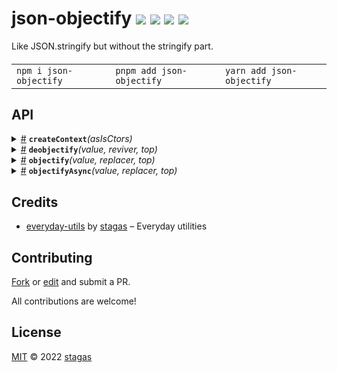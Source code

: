 <h1>
json-objectify <a href="https://npmjs.org/package/json-objectify"><img src="https://img.shields.io/badge/npm-v1.0.1-F00.svg?colorA=000"/></a> <a href="src"><img src="https://img.shields.io/badge/loc-71-FFF.svg?colorA=000"/></a> <a href="https://cdn.jsdelivr.net/npm/json-objectify@1.0.1/dist/json-objectify.min.js"><img src="https://img.shields.io/badge/brotli-675b-333.svg?colorA=000"/></a> <a href="LICENSE"><img src="https://img.shields.io/badge/license-MIT-F0B.svg?colorA=000"/></a>
</h1>

<p></p>

Like JSON.stringify but without the stringify part.

<h4>
<table><tr><td title="Triple click to select and copy paste">
<code>npm i json-objectify </code>
</td><td title="Triple click to select and copy paste">
<code>pnpm add json-objectify </code>
</td><td title="Triple click to select and copy paste">
<code>yarn add json-objectify</code>
</td></tr></table>
</h4>

## API

<p>  <details id="createContext$1" title="Function" ><summary><span><a href="#createContext$1">#</a></span>  <code><strong>createContext</strong></code><em>(asIsCtors)</em>    </summary>  <a href=""></a>  <ul>    <p>    <details id="asIsCtors$3" title="Parameter" ><summary><span><a href="#asIsCtors$3">#</a></span>  <code><strong>asIsCtors</strong></code>  <span><span>&nbsp;=&nbsp;</span>  <code>[]</code></span>  </summary>    <ul><p>any  []</p>        </ul></details>  <p><strong>createContext</strong><em>(asIsCtors)</em>  &nbsp;=&gt;  <ul>{<p>  <details id="deobjectify$19" title="Property" ><summary><span><a href="#deobjectify$19">#</a></span>  <code><strong>deobjectify</strong></code>    </summary>  <a href=""></a>  <ul><p><details id="__type$20" title="Function" ><summary><span><a href="#__type$20">#</a></span>  <em>(value, reviver, top)</em>    </summary>    <ul>    <p>    <details id="value$23" title="Parameter" ><summary><span><a href="#value$23">#</a></span>  <code><strong>value</strong></code>    </summary>    <ul><p>any</p>        </ul></details><details id="reviver$24" title="Parameter" ><summary><span><a href="#reviver$24">#</a></span>  <code><strong>reviver</strong></code>    </summary>    <ul><p><span>Reviver</span></p>        </ul></details><details id="top$25" title="Parameter" ><summary><span><a href="#top$25">#</a></span>  <code><strong>top</strong></code>  <span><span>&nbsp;=&nbsp;</span>  <code>true</code></span>  </summary>    <ul><p>boolean</p>        </ul></details>  <p><strong></strong>&lt;<span>T</span>&gt;<em>(value, reviver, top)</em>  &nbsp;=&gt;  <ul><a href="#T$22">T</a></ul></p></p>    </ul></details></p>        </ul></details><details id="objectify$5" title="Property" ><summary><span><a href="#objectify$5">#</a></span>  <code><strong>objectify</strong></code>    </summary>  <a href=""></a>  <ul><p><details id="__type$6" title="Function" ><summary><span><a href="#__type$6">#</a></span>  <em>(value, replacer, top)</em>    </summary>    <ul>    <p>    <details id="value$9" title="Parameter" ><summary><span><a href="#value$9">#</a></span>  <code><strong>value</strong></code>    </summary>    <ul><p>any</p>        </ul></details><details id="replacer$10" title="Parameter" ><summary><span><a href="#replacer$10">#</a></span>  <code><strong>replacer</strong></code>    </summary>    <ul><p><span>Replacer</span></p>        </ul></details><details id="top$11" title="Parameter" ><summary><span><a href="#top$11">#</a></span>  <code><strong>top</strong></code>  <span><span>&nbsp;=&nbsp;</span>  <code>true</code></span>  </summary>    <ul><p>boolean</p>        </ul></details>  <p><strong></strong>&lt;<span>T</span>&gt;<em>(value, replacer, top)</em>  &nbsp;=&gt;  <ul><a href="#T$8">T</a></ul></p></p>    </ul></details></p>        </ul></details><details id="objectifyAsync$12" title="Property" ><summary><span><a href="#objectifyAsync$12">#</a></span>  <code><strong>objectifyAsync</strong></code>    </summary>  <a href=""></a>  <ul><p><details id="__type$13" title="Function" ><summary><span><a href="#__type$13">#</a></span>  <em>(value, replacer, top)</em>    </summary>    <ul>    <p>    <details id="value$16" title="Parameter" ><summary><span><a href="#value$16">#</a></span>  <code><strong>value</strong></code>    </summary>    <ul><p>any</p>        </ul></details><details id="replacer$17" title="Parameter" ><summary><span><a href="#replacer$17">#</a></span>  <code><strong>replacer</strong></code>    </summary>    <ul><p><span>Replacer</span></p>        </ul></details><details id="top$18" title="Parameter" ><summary><span><a href="#top$18">#</a></span>  <code><strong>top</strong></code>  <span><span>&nbsp;=&nbsp;</span>  <code>true</code></span>  </summary>    <ul><p>boolean</p>        </ul></details>  <p><strong></strong>&lt;<span>T</span>&gt;<em>(value, replacer, top)</em>  &nbsp;=&gt;  <ul><span>Promise</span>&lt;<a href="#T$15">T</a>&gt;</ul></p></p>    </ul></details></p>        </ul></details></p>}</ul></p></p>    </ul></details><details id="deobjectify$38" title="Function" ><summary><span><a href="#deobjectify$38">#</a></span>  <code><strong>deobjectify</strong></code><em>(value, reviver, top)</em>    </summary>  <a href=""></a>  <ul>    <p>    <details id="value$41" title="Parameter" ><summary><span><a href="#value$41">#</a></span>  <code><strong>value</strong></code>    </summary>    <ul><p>any</p>        </ul></details><details id="reviver$42" title="Parameter" ><summary><span><a href="#reviver$42">#</a></span>  <code><strong>reviver</strong></code>    </summary>    <ul><p><span>Reviver</span></p>        </ul></details><details id="top$43" title="Parameter" ><summary><span><a href="#top$43">#</a></span>  <code><strong>top</strong></code>  <span><span>&nbsp;=&nbsp;</span>  <code>true</code></span>  </summary>    <ul><p>boolean</p>        </ul></details>  <p><strong>deobjectify</strong>&lt;<span>T</span>&gt;<em>(value, reviver, top)</em>  &nbsp;=&gt;  <ul><a href="#T$22">T</a></ul></p></p>    </ul></details><details id="objectify$26" title="Function" ><summary><span><a href="#objectify$26">#</a></span>  <code><strong>objectify</strong></code><em>(value, replacer, top)</em>    </summary>  <a href=""></a>  <ul>    <p>    <details id="value$29" title="Parameter" ><summary><span><a href="#value$29">#</a></span>  <code><strong>value</strong></code>    </summary>    <ul><p>any</p>        </ul></details><details id="replacer$30" title="Parameter" ><summary><span><a href="#replacer$30">#</a></span>  <code><strong>replacer</strong></code>    </summary>    <ul><p><span>Replacer</span></p>        </ul></details><details id="top$31" title="Parameter" ><summary><span><a href="#top$31">#</a></span>  <code><strong>top</strong></code>  <span><span>&nbsp;=&nbsp;</span>  <code>true</code></span>  </summary>    <ul><p>boolean</p>        </ul></details>  <p><strong>objectify</strong>&lt;<span>T</span>&gt;<em>(value, replacer, top)</em>  &nbsp;=&gt;  <ul><a href="#T$8">T</a></ul></p></p>    </ul></details><details id="objectifyAsync$32" title="Function" ><summary><span><a href="#objectifyAsync$32">#</a></span>  <code><strong>objectifyAsync</strong></code><em>(value, replacer, top)</em>    </summary>  <a href=""></a>  <ul>    <p>    <details id="value$35" title="Parameter" ><summary><span><a href="#value$35">#</a></span>  <code><strong>value</strong></code>    </summary>    <ul><p>any</p>        </ul></details><details id="replacer$36" title="Parameter" ><summary><span><a href="#replacer$36">#</a></span>  <code><strong>replacer</strong></code>    </summary>    <ul><p><span>Replacer</span></p>        </ul></details><details id="top$37" title="Parameter" ><summary><span><a href="#top$37">#</a></span>  <code><strong>top</strong></code>  <span><span>&nbsp;=&nbsp;</span>  <code>true</code></span>  </summary>    <ul><p>boolean</p>        </ul></details>  <p><strong>objectifyAsync</strong>&lt;<span>T</span>&gt;<em>(value, replacer, top)</em>  &nbsp;=&gt;  <ul><span>Promise</span>&lt;<a href="#T$15">T</a>&gt;</ul></p></p>    </ul></details></p>

## Credits

- [everyday-utils](https://npmjs.org/package/everyday-utils) by [stagas](https://github.com/stagas) &ndash; Everyday utilities

## Contributing

[Fork](https://github.com/stagas/json-objectify/fork) or [edit](https://github.dev/stagas/json-objectify) and submit a PR.

All contributions are welcome!

## License

<a href="LICENSE">MIT</a> &copy; 2022 [stagas](https://github.com/stagas)
